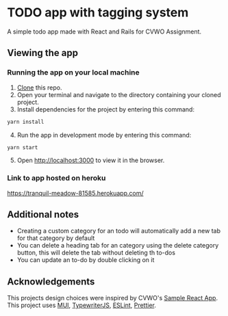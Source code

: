 # TODO app with tagging system

A simple todo app made with React and Rails for CVWO Assignment.

## Viewing the app

### Running the app on your local machine
1. [Clone](https://docs.github.com/en/get-started/quickstart/fork-a-repo#cloning-your-forked-repository) this repo.
2. Open your terminal and navigate to the directory containing your cloned project.
3. Install dependencies for the project by entering this command:
```bash
yarn install
```
4. Run the app in development mode by entering this command:
```bash
yarn start
```
5. Open [http://localhost:3000](http://localhost:3000) to view it in the browser.

### Link to app hosted on heroku
https://tranquil-meadow-81585.herokuapp.com/

## Additional notes
* Creating a custom category for an todo will automatically add a new tab for that category by default
* You can delete a heading tab for an category using the delete category button, this will delete the tab without deleting th to-dos
* You can update an to-do by double clicking on it

## Acknowledgements 
This projects design choices were inspired by CVWO's [Sample React App](https://github.com/CVWO/sample-react-app).
This project uses [MUI](https://mui.com/), 
[TypewriterJS](https://github.com/tameemsafi/typewriterjs#readme), 
[ESLint](https://eslint.org/), [Prettier](https://prettier.io/).